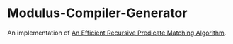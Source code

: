 # Modulus-Compiler-Generator
An implementation of [An Efficient Recursive Predicate Matching Algorithm](https://docs.google.com/document/d/11eIjoX8DuLltvUlEEtuKbNHCBxdeCq4dyLi7tN9GRPs/edit?usp=sharing).
